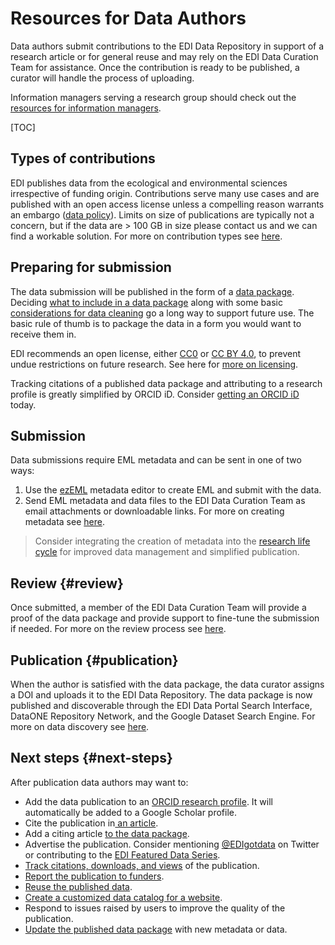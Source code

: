 # Resources for Data Authors

Data authors submit contributions to the EDI Data Repository in support of a research article or for general reuse and may rely on the EDI Data Curation Team for assistance. Once the contribution is ready to be published, a curator will handle the process of uploading.

Information managers serving a research group should check out the [resources for information managers](resources-for-information-managers.md).

[TOC]

## Types of contributions

EDI publishes data from the ecological and environmental sciences irrespective of funding origin. Contributions serve many use cases and are published with an open access license unless a compelling reason warrants an embargo ([data policy](../about/edi-policy.md#data-policy)). Limits on size of publications are typically not a concern, but if the data are > 100 GB in size please contact us and we can find a workable solution. For more on contribution types see [here](types-of-contributions.md).


## Preparing for submission

The data submission will be published in the form of a [data package](the-data-package.md). Deciding [what to include in a data package](the-data-package.md#what-to-include-in-a-data-package) along with some basic [considerations for data cleaning](cleaning-data-and-quality-control.md) go a long way to support future use. The basic rule of thumb is to package the data in a form you would want to receive them in.

EDI recommends an open license, either [CC0](https://creativecommons.org/share-your-work/public-domain/cc0/) or [CC BY 4.0](https://creativecommons.org/licenses/by/4.0/), to prevent undue restrictions on future research. See here for [more on licensing](licensing-data.md).

Tracking citations of a published data package and attributing to a research profile is greatly simplified by ORCID iD. Consider [getting an ORCID iD](orcid-id.md) today.

## Submission

Data submissions require EML metadata and can be sent in one of two ways:

1. Use the [ezEML](https://docs.google.com/document/d/12sdLhID6SwaKAjU1aT5PAXA-9q1zaq31eNBmPRvYBC0/edit#heading=h.ren642sx8n1f) metadata editor to create EML and submit with the data.
2. Send EML metadata and data files to the EDI Data Curation Team as email attachments or downloadable links. For more on creating metadata see [here](https://docs.google.com/document/d/12sdLhID6SwaKAjU1aT5PAXA-9q1zaq31eNBmPRvYBC0/edit?usp=sharing).

>Consider integrating the creation of metadata into the [research life cycle](https://docs.google.com/document/d/1qjiIfQGPMOf1F3C96O6E1U5EFnbpC7fyrgdFvgK40H8/edit?usp=sharing) for improved data management and simplified publication.


## Review {#review}

Once submitted, a member of the EDI Data Curation Team will provide a proof of the data package and provide support to fine-tune the submission if needed. For more on the review process see [here](https://docs.google.com/document/d/1aNInQhyCylgBuu0mucPSS92haTp3krjFMSracEwMkFs/edit?usp=sharing).


## Publication {#publication}

When the author is satisfied with the data package, the data curator assigns a DOI and uploads it to the EDI Data Repository. The data package is now published and discoverable through the EDI Data Portal Search Interface, DataONE Repository Network, and the Google Dataset Search Engine. For more on data discovery see [here](https://docs.google.com/document/d/12qCM3zASjkv1NBB-0Dtsbp4fNa8kUJvWUQI9LY1t4KM/edit?usp=sharing).


## Next steps {#next-steps}

After publication data authors may want to:



* Add the data publication to an [ORCID research profile](https://docs.google.com/document/d/1QzyB_A035mIf1yajd5NqKp1dKHDQ5fQza1MYFSWyW6U/edit?usp=sharing). It will automatically be added to a Google Scholar profile.
* Cite the publication in[ an article](https://docs.google.com/document/d/1YluETdZJozxSf0mGrsHf__Xd8lnUuxxlcJO_OG7tovE/edit?usp=sharing).
* Add a citing article [to the data package](https://docs.google.com/document/d/1C2YmVe96Nkfj4I4MucGJHlSqas4T1aATnnV5mIBpgFY/edit?usp=sharing).
* Advertise the publication. Consider mentioning [@EDIgotdata](https://twitter.com/edigotdata) on Twitter or contributing to the [EDI Featured Data Series](https://docs.google.com/document/d/1Qrw5VtKaff7ZjSg76pbv8Sf3Rbkqdf4i7NI4JX42iPw/edit?usp=sharing).
* [Track citations, downloads, and views](https://docs.google.com/document/d/1y0lPHC0b4d5Zsdwur0hXHH7IH1YiYBEROoo9BAO1sX0/edit?usp=sharing) of the publication.
* [Report the publication to funders](https://docs.google.com/document/d/1cIYWI36lDx0WV9gl54hczwpikTvOsIsKxyWVxAx9rq8/edit?usp=sharing).
* [Reuse the published data](https://docs.google.com/document/d/1duKmBrqj4Gzfjgx7SV0-1BD50WEjR08wd-N-Nd7xyVU/edit?usp=sharing).
* [Create a customized data catalog for a website](https://docs.google.com/document/d/1ma0bKQtnyT1iBWveK64huCadUcwJIhBKHNThrUt4ogU/edit?usp=sharing).
* Respond to issues raised by users to improve the quality of the publication.
* [Update the published data package](https://docs.google.com/document/d/1OfT_XMpTbRhJNSMWMC7wcsNm71m2KOYEibEgW15rUew/edit?usp=sharing) with new metadata or data.